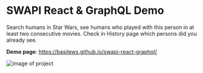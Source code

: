 # SWAPI React & GraphQL Demo

Search humans in Star Wars, see humans who played with this person in at least two consecutive movies.
Check in History page which persons did you already see.

**Demo page**: https://basilews.github.io/swapi-react-graphql/

![image of project](./build/static/img)
